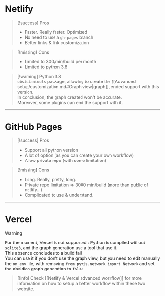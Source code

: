 
# Netlify  

> [!success] Pros  
> - Faster. Really faster. Optimized  
> - No need to use a `gh-pages` branch  
> - Better links & link customization  

> [!missing] Cons  
> - Limited to 300/min/build per month  
> - Limited to python 3.8  

> [!warning] Python 3.8  
> `obsidiantools` package, allowing to create the [[Advanced setup/customization.md#Graph view|graph]], ended support with this version.  
> In conclusion, the graph created won't be accurate.  
> Moreover, some plugins can end the support with it.  

---  

# GitHub Pages  

> [!success] Pros  
> - Support all python version  
> - A lot of option (as you can create your own workflow)  
> - Allow private repo (with some limitation)  

> [!missing] Cons  
> - Long. Really, pretty, long.  
> - Private repo limitation ⇒ 3000 min/build (more than public of netlify…)  
> - Complicated to use & understand.  

---  

# Vercel  

> [!warning]  
> For the moment, Vercel is not supported : Python is compiled without `sqlite3`, and the graph generation use a tool that use it.  
> This absence concludes to a build fail.  
> You can use it if you don't use the graph view, but you need to edit manually the `on_env` file, with removing `from pyvis.network import Network` and set the obsidian graph generation to `false`  


> [!info] Check [[Netlify & Vercel advanced workflow]] for more information on how to setup a better workflow within these two website.


